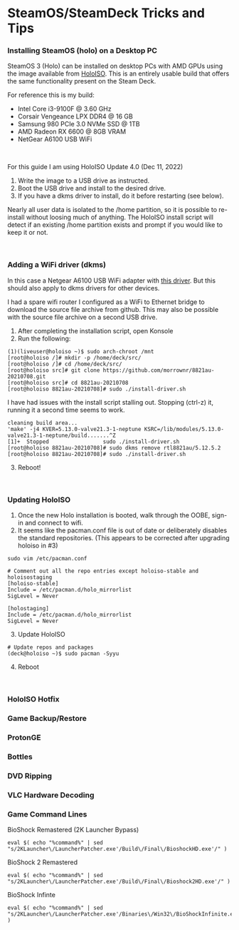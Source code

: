 # SteamOS/SteamDeck Tricks and Tips


### Installing SteamOS (holo) on a Desktop PC 

SteamOS 3 (Holo) can be installed on desktop PCs with AMD GPUs using the image available from [HoloISO](https://github.com/theVakhovskeIsTaken/holoiso). This is an entirely usable build that offers the same functionality present on the Steam Deck. 

For reference this is my build:
* Intel Core i3-9100F @ 3.60 GHz
* Corsair Vengeance LPX DDR4 @ 16 GB
* Samsung 980 PCIe 3.0 NVMe SSD @ 1TB
* AMD Radeon RX 6600 @ 8GB VRAM
* NetGear A6100 USB WiFi

&nbsp;

For this guide I am using HoloISO Update 4.0 (Dec 11, 2022)

1. Write the image to a USB drive as instructed.
2. Boot the USB drive and install to the desired drive.
3. If you have a dkms driver to install, do it before restarting (see below).

Nearly all user data is isolated to the /home partition, so it is possible to re-install without loosing much of anything. 
The HoloISO install script will detect if an existing /home partition exists and prompt if you would like to keep it or not.

&nbsp;

### Adding a WiFi driver (dkms)
In this case a Netgear A6100 USB WiFi adapter with [this driver](https://github.com/morrownr/8821cu-20210118).
But this should also apply to dkms drivers for other devices.

I had a spare wifi router I configured as a WiFi to Ethernet bridge to download the source file archive from github. 
This may also be possible with the source file archive on a second USB drive.

1. After completing the installation script, open Konsole
2. Run the following:

```
(1)(liveuser@holoiso ~)$ sudo arch-chroot /mnt
[root@holoiso /]# mkdir -p /home/deck/src/
[root@holoiso /]# cd /home/deck/src/
[root@holoiso src]# git clone https://github.com/morrownr/8821au-20210708.git
[root@holoiso src]# cd 8821au-20210708
[root@holoiso 8821au-20210708]# sudo ./install-driver.sh 
```
I have had issues with the install script stalling out. Stopping (ctrl-z) it, running it a second time seems to work.
```
cleaning build area...
'make' -j4 KVER=5.13.0-valve21.3-1-neptune KSRC=/lib/modules/5.13.0-valve21.3-1-neptune/build.......^Z
[1]+  Stopped                 sudo ./install-driver.sh
[root@holoiso 8821au-20210708]# sudo dkms remove rtl8821au/5.12.5.2
[root@holoiso 8821au-20210708]# sudo ./install-driver.sh 
```
3. Reboot!

&nbsp;

### Updating HoloISO

1. Once the new Holo installation is booted, walk through the OOBE, sign-in and connect to wifi.
2. It seems like the pacman.conf file is out of date or deliberately disables the standard repositories.
(This appears to be corrected after upgrading holoiso in #3)
```
sudo vim /etc/pacman.conf 

# Comment out all the repo entries except holoiso-stable and holoisostaging
[holoiso-stable]
Include = /etc/pacman.d/holo_mirrorlist
SigLevel = Never

[holostaging]
Include = /etc/pacman.d/holo_mirrorlist
SigLevel = Never
```
3. Update HoloISO
```
# Update repos and packages
(deck@holoiso ~)$ sudo pacman -Syyu
```
4. Reboot

&nbsp;


### HoloISO Hotfix

### Game Backup/Restore

### ProtonGE

### Bottles

### DVD Ripping

### VLC Hardware Decoding

### Game Command Lines
BioShock Remastered (2K Launcher Bypass) 
```
eval $( echo "%command%" | sed "s/2KLauncher\/LauncherPatcher.exe'/Build\/Final\/BioshockHD.exe'/" ) 
```
BioShock 2 Remastered
```
eval $( echo "%command%" | sed "s/2KLauncher\/LauncherPatcher.exe'/Build\/Final\/Bioshock2HD.exe'/" )
```
BioShock Infinte
```
eval $( echo "%command%" | sed "s/2KLauncher\/LauncherPatcher.exe'/Binaries\/Win32\/BioShockInfinite.exe'/" )
```
